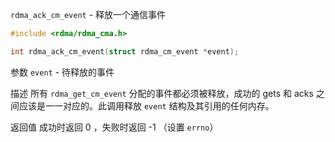 `rdma_ack_cm_event` - 释放一个通信事件

```c
#include <rdma/rdma_cma.h>

int rdma_ack_cm_event(struct rdma_cm_event *event);
```

参数
`event` - 待释放的事件

描述
所有 `rdma_get_cm_event` 分配的事件都必须被释放，成功的 gets 和 acks 之间应该是一一对应的。此调用释放 `event` 结构及其引用的任何内存。

返回值
成功时返回 0 ，失败时返回 -1 （设置 `errno`）





